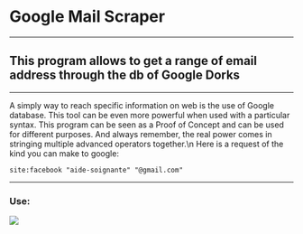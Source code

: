# Google Mail Scraper
---------------------------------------------------------------------------------------------
## This program allows to get a range of email address through the db of Google Dorks
---------------------------------------------------------------------------------------------
A simply way to reach specific information on web is the use of Google database. This tool can be even more powerful when used with a particular syntax. This program can be seen as a Proof of Concept and can be used for different purposes. And always remember, the real power comes in stringing multiple advanced operators together.\n
Here is a request of the kind you can make to google: 
```
site:facebook "aide-soignante" "@gmail.com"
```
---------------------------------------------------------------------------------------------
### Use:
![](https://i.ibb.co/3SMSzrH/rf.gif)

